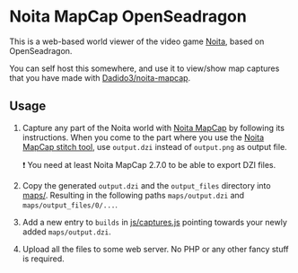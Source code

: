 # Noita MapCap OpenSeadragon

This is a web-based world viewer of the video game [Noita](https://noitagame.com/), based on OpenSeadragon.

You can self host this somewhere, and use it to view/show map captures that you have made with [Dadido3/noita-mapcap](https://github.com/Dadido3/noita-mapcap).

## Usage

1. Capture any part of the Noita world with [Noita MapCap](https://github.com/Dadido3/noita-mapcap) by following its instructions.
   When you come to the part where you use the [Noita MapCap stitch tool](https://github.com/Dadido3/noita-mapcap/tree/master/bin/stitch), use `output.dzi` instead of `output.png` as output file.

   :heavy_exclamation_mark: You need at least Noita MapCap 2.7.0 to be able to export DZI files.

2. Copy the generated `output.dzi` and the `output_files` directory into [maps/](maps/). Resulting in the following paths `maps/output.dzi` and `maps/output_files/0/...`.

3. Add a new entry to `builds` in [js/captures.js](js/script.js) pointing towards your newly added `maps/output.dzi`.

4. Upload all the files to some web server. No PHP or any other fancy stuff is required.
